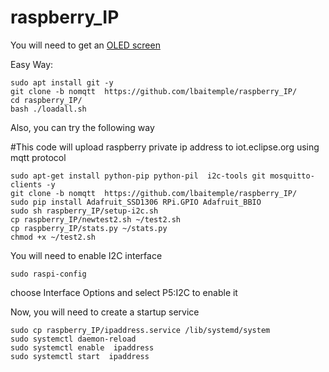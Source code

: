 # raspberry_IP

You will need to get an
[OLED screen](https://www.amazon.com/PEMENOL-Display-0-96inch-Raspberry-Microcontroller/dp/B07F3KY8NF/ref=asc_df_B07F3KY8NF/?tag=hyprod-20&linkCode=df0&hvadid=366338360563&hvpos=&hvnetw=g&hvrand=12501945816479314715&hvpone=&hvptwo=&hvqmt=&hvdev=c&hvdvcmdl=&hvlocint=&hvlocphy=9007196&hvtargid=pla-617553222439&psc=1&tag=&ref=&adgrpid=79101991107&hvpone=&hvptwo=&hvadid=366338360563&hvpos=&hvnetw=g&hvrand=12501945816479314715&hvqmt=&hvdev=c&hvdvcmdl=&hvlocint=&hvlocphy=9007196&hvtargid=pla-617553222439)


Easy Way:
```
sudo apt install git -y
git clone -b nomqtt  https://github.com/lbaitemple/raspberry_IP/
cd raspberry_IP/
bash ./loadall.sh
```

Also, you can try the following way

#This code will upload raspberry private ip address to iot.eclipse.org using mqtt protocol
```
sudo apt-get install python-pip python-pil  i2c-tools git mosquitto-clients -y
git clone -b nomqtt  https://github.com/lbaitemple/raspberry_IP/
sudo pip install Adafruit_SSD1306 RPi.GPIO Adafruit_BBIO
sudo sh raspberry_IP/setup-i2c.sh
cp raspberry_IP/newtest2.sh ~/test2.sh
cp raspberry_IP/stats.py ~/stats.py
chmod +x ~/test2.sh
```

You will need to enable I2C interface 
```
sudo raspi-config
```
choose Interface Options and select P5:I2C to enable it

Now, you will need to create a startup service
```
sudo cp raspberry_IP/ipaddress.service /lib/systemd/system
sudo systemctl daemon-reload
sudo systemctl enable  ipaddress
sudo systemctl start  ipaddress
```

